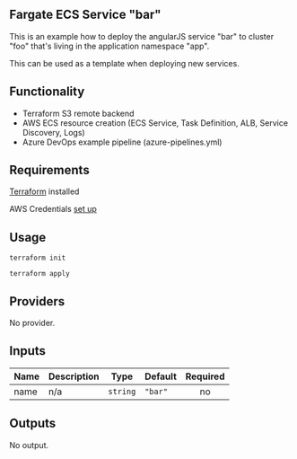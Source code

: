## Fargate ECS Service "bar"

This is an example how to deploy the angularJS service "bar"
to cluster "foo" that's living in the application namespace "app".

This can be used as a template when deploying new services.

## Functionality
- Terraform S3 remote backend
- AWS ECS resource creation (ECS Service, Task Definition, ALB, Service Discovery, Logs)
- Azure DevOps example pipeline (azure-pipelines.yml)

## Requirements

[Terraform](https://www.terraform.io/downloads.html) installed

AWS Credentials [set up](https://docs.aws.amazon.com/sdk-for-java/v1/developer-guide/setup-credentials.html)

## Usage
`terraform init`

`terraform apply`

## Providers

No provider.

## Inputs

| Name | Description | Type | Default | Required |
|------|-------------|------|---------|:--------:|
| name | n/a | `string` | `"bar"` | no |

## Outputs

No output.

